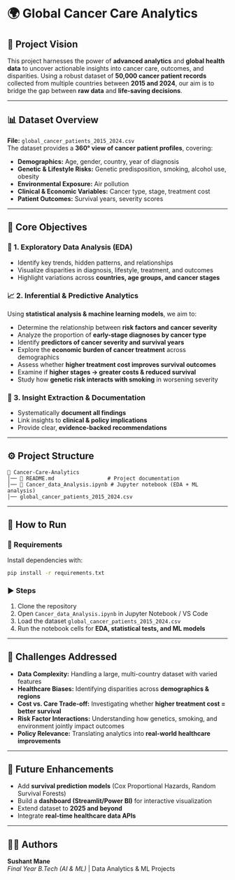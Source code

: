 # 🌍 Global Cancer Care Analytics

## 📌 Project Vision
This project harnesses the power of **advanced analytics** and **global health data** to uncover actionable insights into cancer care, outcomes, and disparities. Using a robust dataset of **50,000 cancer patient records** collected from multiple countries between **2015 and 2024**, our aim is to bridge the gap between **raw data** and **life-saving decisions**.

---

## 📊 Dataset Overview
**File:** `global_cancer_patients_2015_2024.csv`  
The dataset provides a **360° view of cancer patient profiles**, covering:

- **Demographics:** Age, gender, country, year of diagnosis  
- **Genetic & Lifestyle Risks:** Genetic predisposition, smoking, alcohol use, obesity  
- **Environmental Exposure:** Air pollution  
- **Clinical & Economic Variables:** Cancer type, stage, treatment cost  
- **Patient Outcomes:** Survival years, severity scores  

---

## 🎯 Core Objectives

### 🔮 1. Exploratory Data Analysis (EDA)
- Identify key trends, hidden patterns, and relationships  
- Visualize disparities in diagnosis, lifestyle, treatment, and outcomes  
- Highlight variations across **countries, age groups, and cancer stages**  

### 📈 2. Inferential & Predictive Analytics
Using **statistical analysis & machine learning models**, we aim to:  
- Determine the relationship between **risk factors and cancer severity**  
- Analyze the proportion of **early-stage diagnoses by cancer type**  
- Identify **predictors of cancer severity and survival years**  
- Explore the **economic burden of cancer treatment** across demographics  
- Assess whether **higher treatment cost improves survival outcomes**  
- Examine if **higher stages → greater costs & reduced survival**  
- Study how **genetic risk interacts with smoking** in worsening severity  

### 📝 3. Insight Extraction & Documentation
- Systematically **document all findings**  
- Link insights to **clinical & policy implications**  
- Provide clear, **evidence-backed recommendations**  

---

## ⚙️ Project Structure

```
📂 Cancer-Care-Analytics
│── 📜 README.md                 # Project documentation
│── 📓 Cancer_data_Analysis.ipynb # Jupyter notebook (EDA + ML analysis)
│── global_cancer_patients_2015_2024.csv
```

---

## 🚀 How to Run

### 🔧 Requirements
Install dependencies with:  
```bash
pip install -r requirements.txt
```

### ▶️ Steps
1. Clone the repository  
2. Open `Cancer_data_Analysis.ipynb` in Jupyter Notebook / VS Code  
3. Load the dataset `global_cancer_patients_2015_2024.csv`  
4. Run the notebook cells for **EDA, statistical tests, and ML models**  

---

## 🔑 Challenges Addressed
- **Data Complexity:** Handling a large, multi-country dataset with varied features  
- **Healthcare Biases:** Identifying disparities across **demographics & regions**  
- **Cost vs. Care Trade-off:** Investigating whether **higher treatment cost = better survival**  
- **Risk Factor Interactions:** Understanding how genetics, smoking, and environment jointly impact outcomes  
- **Policy Relevance:** Translating analytics into **real-world healthcare improvements**  

---

## 📌 Future Enhancements
- Add **survival prediction models** (Cox Proportional Hazards, Random Survival Forests)  
- Build a **dashboard (Streamlit/Power BI)** for interactive visualization  
- Extend dataset to **2025 and beyond**  
- Integrate **real-time healthcare data APIs**  

---

## 🧑‍💻 Authors
**Sushant Mane**  
*Final Year B.Tech (AI & ML)* | Data Analytics & ML Projects  
